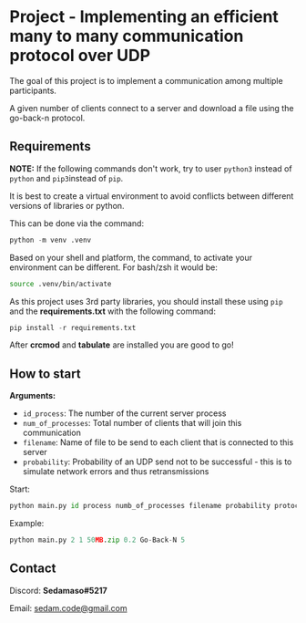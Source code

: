 # Project - Implementing an efficient many to many communication protocol over UDP

The goal of this project is to implement a communication among multiple participants.

A given number of clients connect to a server and download a file using the go-back-n protocol.

## Requirements

**NOTE:** If the following commands don't work, try to user ```python3``` instead of  ```python``` and ```pip3```instead of ```pip```.

It is best to create a virtual environment to avoid conflicts between different versions of libraries or python.

This can be done via the command:

```python
python -m venv .venv
```

Based on your shell and platform, the command, to activate your environment can be different.
For bash/zsh it would be:

```bash
source .venv/bin/activate
```

As this project uses 3rd party libraries, you should install these using ``pip`` and the **requirements.txt** with the following command:

```python
pip install -r requirements.txt
```

After **crcmod** and **tabulate** are installed you are good to go!

## How to start

**Arguments:**

* `id_process`: The number of the current server process
* `num_of_processes`: Total number of clients that will join this communication
* `filename`: Name of file to be send to each client that is connected to this server
* `probability`: Probability of an UDP send not to be successful - this is to simulate network errors and thus retransmissions

Start:

```python
python main.py id process numb_of_processes filename probability protocol window_size
```

Example:

```python
python main.py 2 1 50MB.zip 0.2 Go-Back-N 5
```

## Contact

Discord: **Sedamaso#5217**

Email: [sedam.code@gmail.com](mailto:sedam.code@gmail.com)